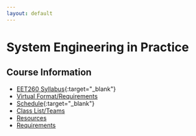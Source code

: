 ```yaml
---
layout: default
---
```


# System Engineering in Practice

## Course Information

- [EET260 Syllabus](EET260.Syllabus.pdf){:target="_blank"}
- [Virtual Format/Requirements](Virtual.md)
- [Schedule](SprintSchedule.pdf){:target="_blank"}
- [Class List/Teams](teams.md)
- [Resources](../resources)
- [Requirements](requirements.md)




